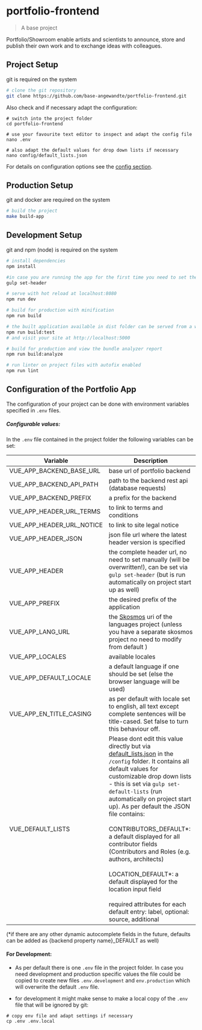 # portfolio-frontend

> A base project

Portfolio/Showroom enable artists and scientists to announce, store and publish their own work and to exchange ideas with colleagues.

## Project Setup

git is required on the system

``` bash
# clone the git repository
git clone https://github.com/base-angewandte/portfolio-frontend.git

```
Also check and if necessary adapt the configuration:
```shell
# switch into the project folder
cd portfolio-frontend

# use your favourite text editor to inspect and adapt the config file 
nano .env

# also adapt the default values for drop down lists if necessary
nano config/default_lists.json
```

For details on configuration options see the [config section](#configuration-of-the-portfolio-app).

## Production Setup

git and docker are required on the system

``` bash
# build the project
make build-app

```

## Development Setup

git and npm (node) is required on the system

```bash
# install dependencies
npm install

#in case you are running the app for the first time you need to set the header component url via
gulp set-header

# serve with hot reload at localhost:8080
npm run dev

# build for production with minification
npm run build

# the built application available in dist folder can be served from a webserver or to test (inkl. build), run:
npm run build:test
# and visit your site at http://localhost:5000

# build for production and view the bundle analyzer report
npm run build:analyze

# run linter on project files with autofix enabled
npm run lint

```

## Configuration of the Portfolio App

The configuration of your project can be done with environment variables specified in `.env` files.

##### Configurable values:
In the `.env` file contained in the project folder the following variables can be set:

| Variable              | Description                                                                                                                                                 |
|-----------------------|-------------------------------------------------------------------------------------------------------------------------------------------------------------|
| VUE_APP_BACKEND_BASE_URL      | base url of portfolio backend                                                                                                                      |
| VUE_APP_BACKEND_API_PATH      | path to the backend rest api (database requests)                                                                                                    |
| VUE_APP_BACKEND_PREFIX      | a prefix for the backend                                                                                                 |
| VUE_APP_HEADER_URL_TERMS      | to link to terms and conditions                                                                                                                                                |
| VUE_APP_HEADER_URL_NOTICE     | to link to site legal notice                                                                                                                              |
| VUE_APP_HEADER_JSON           | json file url where the latest header version is specified                                                                                                                                  |
| VUE_APP_HEADER                | the complete header url, no need to set manually (will be overwritten!), can be set via `gulp set-header` (but is run automatically on project start up as well)                                                      |
| VUE_APP_PREFIX            | the desired prefix of the application                                                                                                                        |
| VUE_APP_LANG_URL              | the [Skosmos](https://skosmos.org/) uri of the languages project (unless you have a separate skosmos project no need to modify from default )                                                                                                                    |
| VUE_APP_LOCALES               | available locales                                                                                                                                           |
| VUE_APP_DEFAULT_LOCALE        | a default language if one should be set (else the browser language will be used)                                                                            |
| VUE_APP_EN_TITLE_CASING        | as per default with locale set to english, all text except complete sentences will be title-cased. Set false to turn this behaviour off.                                                                            |
| VUE_DEFAULT_LISTS  | Please dont edit this value directly but via [default_lists.json](config/default_lists.json) in the `/config` folder. It contains all default values for customizable drop down lists - this is set via `gulp set-default-lists` (run automatically on project start up). As per default the JSON file contains:<br><br>CONTRIBUTORS_DEFAULT*: a default displayed for all contributor fields (Contributors and Roles (e.g. authors, architects)<br><br>LOCATION_DEFAULT*: a default displayed for the location input field <br><br>required attributes for each default entry: label, optional: source, additional|

(*if there are any other dynamic autocomplete fields in the future, defaults can be added as {backend property name}_DEFAULT as well)



#### For Development:

* As per default there is one `.env` file in the project folder.
  In case you need development and production specific values the file could be copied
  to create new files `.env.development` and `env.production` which will overwrite the default `.env` file.

* for development it might make sense to make a local copy of the `.env` file that will be ignored by git:
```
# copy env file and adapt settings if necessary
cp .env .env.local
```

